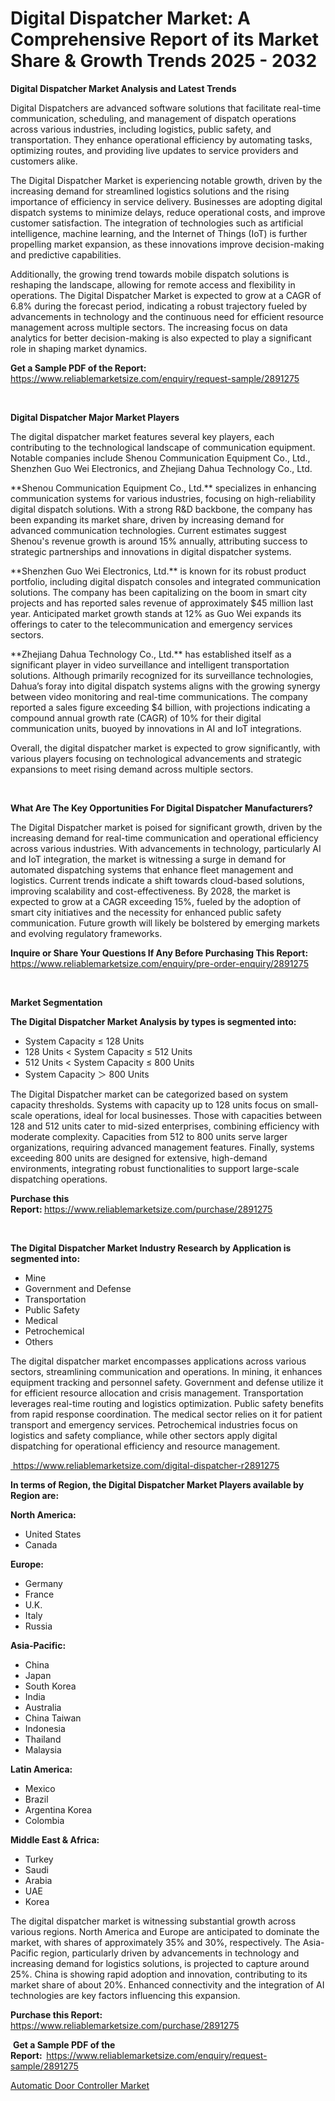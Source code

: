 <p><h1>Digital Dispatcher Market: A Comprehensive Report of its Market Share & Growth Trends 2025 - 2032</h1></p><p><strong>Digital Dispatcher Market Analysis and Latest Trends</strong></p>
<p><p>Digital Dispatchers are advanced software solutions that facilitate real-time communication, scheduling, and management of dispatch operations across various industries, including logistics, public safety, and transportation. They enhance operational efficiency by automating tasks, optimizing routes, and providing live updates to service providers and customers alike.</p><p>The Digital Dispatcher Market is experiencing notable growth, driven by the increasing demand for streamlined logistics solutions and the rising importance of efficiency in service delivery. Businesses are adopting digital dispatch systems to minimize delays, reduce operational costs, and improve customer satisfaction. The integration of technologies such as artificial intelligence, machine learning, and the Internet of Things (IoT) is further propelling market expansion, as these innovations improve decision-making and predictive capabilities.</p><p>Additionally, the growing trend towards mobile dispatch solutions is reshaping the landscape, allowing for remote access and flexibility in operations. The Digital Dispatcher Market is expected to grow at a CAGR of 6.8% during the forecast period, indicating a robust trajectory fueled by advancements in technology and the continuous need for efficient resource management across multiple sectors. The increasing focus on data analytics for better decision-making is also expected to play a significant role in shaping market dynamics.</p></p>
<p><strong>Get a Sample PDF of the Report:&nbsp;</strong> <a href="https://www.reliablemarketsize.com/enquiry/request-sample/2891275?utm_campaign=3126&utm_medium=2&utm_source=Github&utm_content=ia&utm_term=14032025&utm_id=digital-dispatcher">https://www.reliablemarketsize.com/enquiry/request-sample/2891275</a></p>
<p>&nbsp;</p>
<p><strong>Digital Dispatcher Major Market Players</strong></p>
<p><p>The digital dispatcher market features several key players, each contributing to the technological landscape of communication equipment. Notable companies include Shenou Communication Equipment Co., Ltd., Shenzhen Guo Wei Electronics, and Zhejiang Dahua Technology Co., Ltd.</p><p>**Shenou Communication Equipment Co., Ltd.** specializes in enhancing communication systems for various industries, focusing on high-reliability digital dispatch solutions. With a strong R&D backbone, the company has been expanding its market share, driven by increasing demand for advanced communication technologies. Current estimates suggest Shenou's revenue growth is around 15% annually, attributing success to strategic partnerships and innovations in digital dispatcher systems.</p><p>**Shenzhen Guo Wei Electronics, Ltd.** is known for its robust product portfolio, including digital dispatch consoles and integrated communication solutions. The company has been capitalizing on the boom in smart city projects and has reported sales revenue of approximately $45 million last year. Anticipated market growth stands at 12% as Guo Wei expands its offerings to cater to the telecommunication and emergency services sectors.</p><p>**Zhejiang Dahua Technology Co., Ltd.** has established itself as a significant player in video surveillance and intelligent transportation solutions. Although primarily recognized for its surveillance technologies, Dahua’s foray into digital dispatch systems aligns with the growing synergy between video monitoring and real-time communications. The company reported a sales figure exceeding $4 billion, with projections indicating a compound annual growth rate (CAGR) of 10% for their digital communication units, buoyed by innovations in AI and IoT integrations.</p><p>Overall, the digital dispatcher market is expected to grow significantly, with various players focusing on technological advancements and strategic expansions to meet rising demand across multiple sectors.</p></p>
<p>&nbsp;</p>
<p><strong>What Are The Key Opportunities For Digital Dispatcher Manufacturers?</strong></p>
<p><p>The Digital Dispatcher market is poised for significant growth, driven by the increasing demand for real-time communication and operational efficiency across various industries. With advancements in technology, particularly AI and IoT integration, the market is witnessing a surge in demand for automated dispatching systems that enhance fleet management and logistics. Current trends indicate a shift towards cloud-based solutions, improving scalability and cost-effectiveness. By 2028, the market is expected to grow at a CAGR exceeding 15%, fueled by the adoption of smart city initiatives and the necessity for enhanced public safety communication. Future growth will likely be bolstered by emerging markets and evolving regulatory frameworks.</p></p>
<p><strong>Inquire or Share Your Questions If Any Before Purchasing This Report:</strong> <a href="https://www.reliablemarketsize.com/enquiry/pre-order-enquiry/2891275?utm_campaign=3126&utm_medium=2&utm_source=Github&utm_content=ia&utm_term=14032025&utm_id=digital-dispatcher">https://www.reliablemarketsize.com/enquiry/pre-order-enquiry/2891275</a></p>
<p>&nbsp;</p>
<p><strong>Market Segmentation</strong></p>
<p><strong>The Digital Dispatcher Market Analysis by types is segmented into:</strong></p>
<p><ul><li> System Capacity ≤ 128 Units</li><li>128 Units < System Capacity ≤ 512 Units</li><li>512 Units < System Capacity ≤ 800 Units</li><li>System Capacity ＞ 800 Units </li></ul></p>
<p><p>The Digital Dispatcher market can be categorized based on system capacity thresholds. Systems with capacity up to 128 units focus on small-scale operations, ideal for local businesses. Those with capacities between 128 and 512 units cater to mid-sized enterprises, combining efficiency with moderate complexity. Capacities from 512 to 800 units serve larger organizations, requiring advanced management features. Finally, systems exceeding 800 units are designed for extensive, high-demand environments, integrating robust functionalities to support large-scale dispatching operations.</p></p>
<p><strong>Purchase this Report:&nbsp;</strong><a href="https://www.reliablemarketsize.com/purchase/2891275?utm_campaign=3126&utm_medium=2&utm_source=Github&utm_content=ia&utm_term=14032025&utm_id=digital-dispatcher">https://www.reliablemarketsize.com/purchase/2891275</a></p>
<p>&nbsp;</p>
<p><strong>The Digital Dispatcher Market Industry Research by Application is segmented into:</strong></p>
<p><ul><li> Mine</li><li>Government and Defense</li><li>Transportation</li><li>Public Safety</li><li>Medical</li><li>Petrochemical</li><li>Others </li></ul></p>
<p><p>The digital dispatcher market encompasses applications across various sectors, streamlining communication and operations. In mining, it enhances equipment tracking and personnel safety. Government and defense utilize it for efficient resource allocation and crisis management. Transportation leverages real-time routing and logistics optimization. Public safety benefits from rapid response coordination. The medical sector relies on it for patient transport and emergency services. Petrochemical industries focus on logistics and safety compliance, while other sectors apply digital dispatching for operational efficiency and resource management.</p></p>
<p><a href="https://www.reliablemarketsize.com/digital-dispatcher-r2891275?utm_campaign=3126&utm_medium=2&utm_source=Github&utm_content=ia&utm_term=14032025&utm_id=digital-dispatcher">&nbsp;https://www.reliablemarketsize.com/digital-dispatcher-r2891275</a></p>
<p><strong>In terms of Region, the Digital Dispatcher Market Players available by Region are:</strong></p>
<p>
    <p> <strong> North America: </strong>
        <ul>
            <li>United States</li>
            <li>Canada</li>
        </ul>
        </p> 
    <p> <strong> Europe: </strong>
        <ul>
            <li>Germany</li>
            <li>France</li>
            <li>U.K.</li>
            <li>Italy</li>
            <li>Russia</li>
        </ul>
        </p> 
    <p> <strong> Asia-Pacific: </strong>
        <ul>
            <li>China</li>
            <li>Japan</li>
            <li>South Korea</li>
            <li>India</li>
            <li>Australia</li>
            <li>China Taiwan</li>
            <li>Indonesia</li>
            <li>Thailand</li>
            <li>Malaysia</li>
        </ul>
        </p> 
    <p> <strong> Latin America: </strong>
        <ul>
            <li>Mexico</li>
            <li>Brazil</li>
            <li>Argentina Korea</li>
            <li>Colombia</li>
        </ul>
        </p> 
    <p> <strong> Middle East & Africa: </strong>
        <ul>
            <li>Turkey</li>
            <li>Saudi</li>
            <li>Arabia</li>
            <li>UAE</li>
            <li>Korea</li>
        </ul>
    </p>
    </p>
<p><p>The digital dispatcher market is witnessing substantial growth across various regions. North America and Europe are anticipated to dominate the market, with shares of approximately 35% and 30%, respectively. The Asia-Pacific region, particularly driven by advancements in technology and increasing demand for logistics solutions, is projected to capture around 25%. China is showing rapid adoption and innovation, contributing to its market share of about 20%. Enhanced connectivity and the integration of AI technologies are key factors influencing this expansion.</p></p>
<p><strong>Purchase this Report: </strong><a href="https://www.reliablemarketsize.com/purchase/2891275?utm_campaign=3126&utm_medium=2&utm_source=Github&utm_content=ia&utm_term=14032025&utm_id=digital-dispatcher">https://www.reliablemarketsize.com/purchase/2891275</a></p>
<p>&nbsp;<strong>Get a Sample PDF of the Report:&nbsp;&nbsp;</strong><a href="https://www.reliablemarketsize.com/enquiry/request-sample/2891275?utm_campaign=3126&utm_medium=2&utm_source=Github&utm_content=ia&utm_term=14032025&utm_id=digital-dispatcher">https://www.reliablemarketsize.com/enquiry/request-sample/2891275</a></p>
<p><strong></strong></p>
<p><p><a href="https://github.com/iroldilom/Market-Research-Report-List-1/blob/main/automatic-door-controller-market.md?utm_campaign=3126&utm_medium=2&utm_source=Github&utm_content=ia&utm_term=14032025&utm_id=digital-dispatcher">Automatic Door Controller Market</a></p></p>